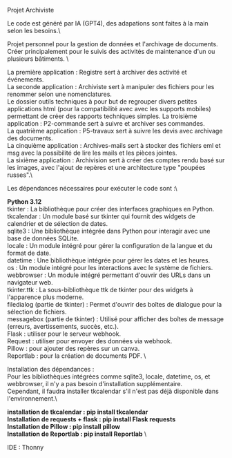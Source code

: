 Projet Archiviste

Le code est généré par IA (GPT4), des adapations sont faites à la main selon les besoins.\

Projet personnel pour la gestion de données et l'archivage de documents. \
Créer principalement pour le suivis des activités de maintenance d'un ou plusieurs bâtiments. \

La première application : Registre sert à archiver des activité et événements. \
La seconde application : Archiviste sert à manipuler des fichiers pour les renommer selon une nomenclatures. \
Le dossier outils techniques à pour but de regrouper divers petites applications html (pour la compatibilité avec avec les supports mobiles) permettant de créer des rapports techniques simples.
La troisième application : P2-commande sert à suivre et archiver ses commandes. \
La quatrième application : P5-travaux sert à suivre les devis avec archivage des documents. \
La cinquième application : Archives-mails sert à stocker des fichiers eml et msg avec la possibilité de lire les mails et les pièces jointes.\
La sixième application : Archivision sert à créer des comptes rendu basé sur les images, avec l'ajout de repères et une architecture type "poupées russes".\

Les dépendances nécessaires pour exécuter le code sont :\

**Python 3.12** \
tkinter : La bibliothèque pour créer des interfaces graphiques en Python.\
tkcalendar : Un module basé sur tkinter qui fournit des widgets de calendrier et de sélection de dates.\
sqlite3 : Une bibliothèque intégrée dans Python pour interagir avec une base de données SQLite.\
locale : Un module intégré pour gérer la configuration de la langue et du format de date.\
datetime : Une bibliothèque intégrée pour gérer les dates et les heures.\
os : Un module intégré pour les interactions avec le système de fichiers.\
webbrowser : Un module intégré permettant d'ouvrir des URLs dans un navigateur web.\
tkinter.ttk : La sous-bibliothèque ttk de tkinter pour des widgets à l'apparence plus moderne.\
filedialog (partie de tkinter) : Permet d'ouvrir des boîtes de dialogue pour la sélection de fichiers.\
messagebox (partie de tkinter) : Utilisé pour afficher des boîtes de message (erreurs, avertissements, succès, etc.).\
Flask : utiliser pour le serveur webhook.\
Request : utiliser pour envoyer des données via webhook.\
Pillow : pour ajouter des repères sur un canva. \
Reportlab : pour la création de documents PDF. \

Installation des dépendances : \
Pour les bibliothèques intégrées comme sqlite3, locale, datetime, os, et webbrowser, il n'y a pas besoin d'installation supplémentaire.\
Cependant, il faudra installer tkcalendar s'il n'est pas déjà disponible dans l'environnement.\

**installation de tkcalendar : pip install tkcalendar** \
**Installation de requests + flask : pip install Flask requests** \
**Installation de Pillow : pip install pillow** \
**Installation de Reportlab : pip install Reportlab** \

IDE : Thonny
